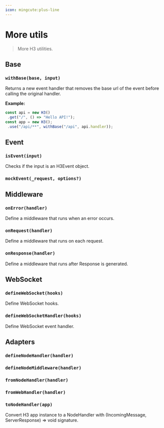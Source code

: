 ```yaml
---
icon: mingcute:plus-line
---
```


# More utils

> More H3 utilities.

## Base

<!-- automd:jsdocs src="../../src/utils/base.ts" -->

### `withBase(base, input)`

Returns a new event handler that removes the base url of the event before calling the original handler.

**Example:**

```ts
const api = new H3()
 .get("/", () => "Hello API!");
const app = new H3();
 .use("/api/**", withBase("/api", api.handler));
```

<!-- /automd -->

## Event

<!-- automd:jsdocs src="../../src/utils/event.ts" -->

### `isEvent(input)`

Checks if the input is an H3Event object.

### `mockEvent(_request, options?)`

<!-- /automd -->

## Middleware

<!-- automd:jsdocs src="../../src/utils/middleware.ts" -->

### `onError(handler)`

Define a middleware that runs when an error occurs.

### `onRequest(handler)`

Define a middleware that runs on each request.

### `onResponse(handler)`

Define a middleware that runs after Response is generated.

<!-- /automd -->

## WebSocket

<!-- automd:jsdocs src="../../src/utils/ws.ts" -->

### `defineWebSocket(hooks)`

Define WebSocket hooks.

### `defineWebSocketHandler(hooks)`

Define WebSocket event handler.

<!-- /automd -->

## Adapters

<!-- automd:jsdocs src="../../src/adapters.ts" -->

### `defineNodeHandler(handler)`

### `defineNodeMiddleware(handler)`

### `fromNodeHandler(handler)`

### `fromWebHandler(handler)`

### `toNodeHandler(app)`

Convert H3 app instance to a NodeHandler with (IncomingMessage, ServerResponse) => void signature.

<!-- /automd -->
